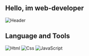 ## Hello, im web-developer

![Header](https://c.tenor.com/hWVDLPdSvxIAAAAM/young-obito.gif)

## Language and Tools
![Html](https://img.shields.io/badge/HTML-090909?style=social&logo=appveyor)
![Css](https://img.shields.io/badge/CSS-090909?style=social&logo=appveyor)
![JavaScript](https://img.shields.io/badge/JavaScript-090909?style=social&logo=appveyor)
